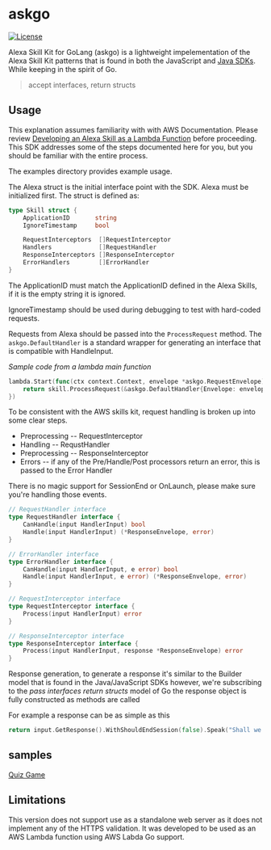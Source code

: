 # askgo

[![License](https://img.shields.io/badge/License-MIT-blue.svg)](https://en.wikipedia.org/wiki/MIT_License)

Alexa Skill Kit for GoLang (askgo) is a lightweight impelementation of the Alexa Skill Kit patterns that 
is found in both the JavaScript and 
[Java SDKs](https://alexa-skills-kit-sdk-for-java.readthedocs.io/en/latest/).  While keeping in the 
spirit of Go.

> accept interfaces, return structs

## Usage

This explanation assumes familiarity with with AWS Documentation.  Please review 
[Developing an Alexa Skill as a Lambda Function](https://developer.amazon.com/public/solutions/alexa/alexa-skills-kit/docs/developing-an-alexa-skill-as-a-lambda-function) before proceeding. This SDK addresses some of the steps documented here for you, but you should be familiar with the entire process.

The examples directory provides example usage.

The Alexa struct is the initial interface point with the SDK.  Alexa must be
 initialized first.  The struct is defined as:

```Go
type Skill struct {
    ApplicationID       string
    IgnoreTimestamp     bool

    RequestInterceptors  []RequestInterceptor
    Handlers             []RequestHandler
    ResponseInterceptors []ResponseInterceptor
    ErrorHandlers        []ErrorHandler
}
```

The ApplicationID must match the ApplicationID defined in the Alexa Skills, if it is the empty string it is ignored.

IgnoreTimestamp should be used during debugging to test with hard-coded requests.

Requests from Alexa should be passed into the ```ProcessRequest``` method.  The ```askgo.DefaultHandler``` is a standard wrapper for generating an interface that is compatible with HandleInput.

*Sample code from a lambda main function*
```Go
lambda.Start(func(ctx context.Context, envelope *askgo.RequestEnvelope) (interface{}, error) {
    return skill.ProcessRequest(&askgo.DefaultHandler{Envelope: envelope})
})
```

To be consistent with the AWS skills kit, request handling is broken up into some clear steps.
* Preprocessing -- RequestInterceptor
* Handling -- RequstHandler
* Preprocessing -- ResponseInterceptor
* Errors -- if any of the Pre/Handle/Post processors return an error, this is passed to the Error Handler

There is no magic support for SessionEnd or OnLaunch, please make sure you're handling those events.

```Go
// RequestHandler interface
type RequestHandler interface {
    CanHandle(input HandlerInput) bool
    Handle(input HandlerInput) (*ResponseEnvelope, error)
}
```

```Go
// ErrorHandler interface
type ErrorHandler interface {
    CanHandle(input HandlerInput, e error) bool
    Handle(input HandlerInput, e error) (*ResponseEnvelope, error)
}
```

```Go
// RequestInterceptor interface
type RequestInterceptor interface {
    Process(input HandlerInput) error
}
```

```Go
// ResponseInterceptor interface
type ResponseInterceptor interface {
    Process(input HandlerInput, response *ResponseEnvelope) error
}
```

Response generation, to generate a response it's similar to the Builder model that is found in the Java/JavaScript SDKs however, we're subscribing to the *pass interfaces return structs* model of Go the response object is fully constructed as
methods are called

For example a response can be as simple as this

```Go
return input.GetResponse().WithShouldEndSession(false).Speak("Shall we play a game?"), nil
```

## samples

[Quiz Game](https://github.com/spirilis/askgo/tree/master/example/quiz)

## Limitations

This version does not support use as a standalone web server as it does not implement
any of the HTTPS validation.  It was developed to be used as an AWS Lambda function
using AWS Labda Go support.
